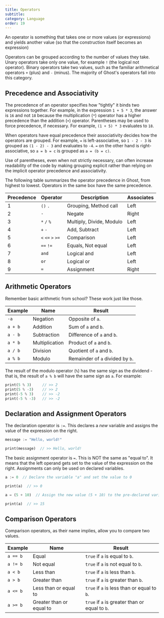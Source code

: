 ```yaml
---
title: Operators
subtitle:
category: Language
order: 19
---
```


An operator is something that takes one or more values (or expressions) and yields another value (so that the construction itself becomes an expression)

Operators can be grouped according to the number of values they take. Unary operators take only one value, for example `!` (the logical not operator). Binary operators take two values, such as the familiar arithmetical operators `+` (plus) and `-` (minus). The majority of Ghost's operators fall into this category.

## Precedence and Associativity
The precedence of an operator specifies how "tightly" it binds two expressions together. For example, in the expression `1 + 5 * 3`, the answer is `16` and not `18` because the multiplication (`*`) operator has a higher precedence than the addition (`+`) operator. Parentheses may be used to force precedence, if necessary. For example, `(1 + 5) * 3` evaluates to `18`.

When operators have equal precedence their associativity decides how the operators are grouped. For example, `=` is left-associative, so `1 - 2 - 3` is grouped as `(1 - 2) - 3` and evaluates to `-4`. `=` on the other hand is right-associative, so `a = b = c` is grouped as `a = (b = c)`.

Use of parentheses, even when not strictly necessary, can often increase readability of the code by making grouping explicit rather than relying on the implicit operator precedence and associativity.

The following table summarizes the operator precedence in Ghost, from highest to lowest. Operators in the same box have the same precedence.

| Precedence | Operator | Description | Associates |
|------------|----------|-------------|------------|
| 1 | `()` `.` | Grouping, Method call | Left |
| 2 | `-` | Negate | Right |
| 3 | `*` `/` `%` | Multiply, Divide, Modulo | Left |
| 4 | `+` `-` | Add, Subtract | Left |
| 5 | `<` `<=` `>` `>=` | Comparison | Left |
| 6 | `==` `!=` | Equals, Not equal | Left |
| 7 | `and` | Logical and | Left |
| 8 | `or` | Logical or | Left |
| 9 | `=` | Assignment | Right |

## Arithmetic Operators
Remember basic arithmetic from school? These work just like those.

| Example | Name | Result |
|---------|------|--------|
| `-a` | Negation | Opposite of `a`. |
| `a + b` | Addition | Sum of `a` and `b`. |
| `a - b` | Subtraction | Difference of `a` and `b`. |
| `a * b` | Multiplication | Product of `a` and `b`. |
| `a / b` | Division | Quotient of `a` and `b`. |
| `a % b` | Modulo | Remainder of `a` divided by `b`. |

The result of the modulo operator (`%`) has the same sign as the dividend - that is, the result of `a % b` will have the same sign as `a`. For example:

```dart
print(5 % 3)     // >> 2
print(5 % -3)    // >> 2
print(-5 % 3)    // >> -2
print(-5 % -3)   // >> -2
```

## Declaration and Assignment Operators
The declaration operator is `:=`. This declares a _new_ variable and assigns the value of the expression on the right.

```dart
message := "Hello, world!"

print(message)  // >> Hello, world!
```

The basic assignment operator is `=`. This is NOT the same as "equal to". It means that the left operand gets set to the value of the expression on the right. Assignments can only be used on declared variables.

```dart
a := 0  // Declare the variable "a" and set the value to 0

print(a)  // >> 0

a = (5 + 10)  // Assign the new value (5 + 10) to the pre-declared variable "a"

print(a)  // >> 15
```

## Comparison Operators
Comparison operators, as their name implies, allow you to compare two values.

| Example | Name | Result |
|---------|------|--------|
| `a == b` | Equal | `true` if `a` is equal to `b`. |
| `a != b` | Not equal | `true` if `a` is not equal to `b`. |
| `a < b` | Less than | `true` if `a` is less than `b`. |
| `a > b` | Greater than | `true` if `a` is greater than `b`. |
| `a <= b` | Less than or equal to | `true` if `a` is less than or equal to `b`. |
| `a >= b` | Greater than or equal to | `true` if `a` is greater than or equal to `b`. |